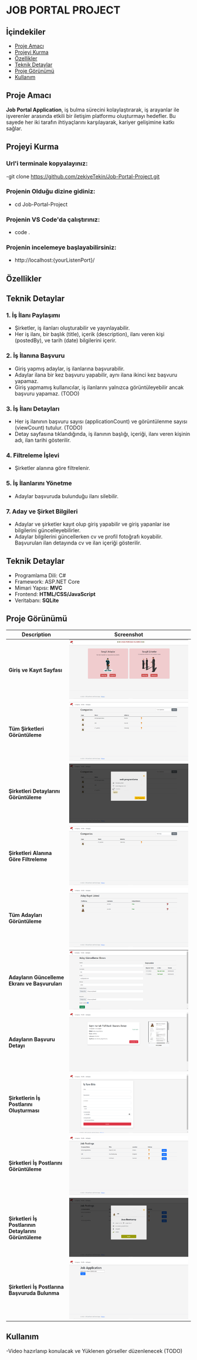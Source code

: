 # JOB PORTAL PROJECT

## İçindekiler
- [Proje Amacı](#proje-amacı)
- [Projeyi Kurma](#projeyi-kurma)
- [Özellikler](#özellikler)
- [Teknik Detaylar](#teknik-detaylar)
- [Proje Görünümü](#proje-görünümü)
- [Kullanım](#kullanım)

## Proje Amacı
**Job Portal Application**, iş bulma sürecini kolaylaştırarak, iş arayanlar ile işverenler arasında etkili bir iletişim platformu oluşturmayı hedefler. Bu sayede her iki tarafın ihtiyaçlarını karşılayarak, kariyer gelişimine katkı sağlar.

## Projeyi Kurma
### Url'i terminale kopyalayınız:
-git clone https://github.com/zekiyeTekin/Job-Portal-Project.git
### Projenin Olduğu dizine gidiniz:
- cd Job-Portal-Project
### Projenin VS Code'da çalıştırınız:
- code .
### Projenin incelemeye başlayabilirsiniz:
- http://localhost:{yourListenPort}/

## Özellikler

## Teknik Detaylar
### 1. İş İlanı Paylaşımı
- Şirketler, iş ilanları oluşturabilir ve yayınlayabilir.
- Her iş ilanı, bir başlık (title), içerik (description), ilanı veren kişi (postedBy), ve tarih (date) bilgilerini içerir.

### 2. İş İlanına Başvuru
- Giriş yapmış adaylar, iş ilanlarına başvurabilir.
- Adaylar ilana bir kez başvuru yapabilir, aynı ilana ikinci kez başvuru yapamaz.
- Giriş yapmamış kullanıcılar, iş ilanlarını yalnızca görüntüleyebilir ancak başvuru yapamaz. (TODO)

### 3. İş İlanı Detayları
- Her iş ilanının başvuru sayısı (applicationCount) ve görüntülenme sayısı (viewCount) tutulur. (TODO)
- Detay sayfasına tıklandığında, iş ilanının başlığı, içeriği, ilanı veren kişinin adı, ilan tarihi gösterilir.

### 4. Filtreleme İşlevi
- Şirketler alanına göre filtrelenir.

### 5. İş İlanlarını Yönetme
- Adaylar başvuruda bulunduğu ilanı silebilir.

### 7. Aday ve Şirket Bilgileri
- Adaylar ve şirketler kayıt olup giriş yapabilir ve giriş yapanlar ise bilgilerini güncelleyebilirler.
- Adaylar bilgilerini güncellerken cv ve profil fotoğrafı koyabilir. Başvurulan ilan detayında cv ve ilan içeriği gösterilir.

## Teknik Detaylar
- Programlama Dili: C#
- Framework: ASP.NET Core
- Mimari Yapısı: **MVC**
- Frontend: **HTML/CSS/JavaScript**
- Veritabanı: **SQLite**

## Proje Görünümü

| Description    | Screenshot                    |
|----------------|-------------------------------|
| **Giriş ve Kayıt Sayfası**  | ![Login and Register Page](/wwwroot/img/readme_login.jpg)  |
| **Tüm Şirketleri Görüntüleme**  | ![CreatePost](/wwwroot/img/readme_comaniesList.png)  |
| **Şirketleri Detaylarını Görüntüleme**  | ![CreatePost](/wwwroot/img/readme_companyDeatil.png)  |
| **Şirketleri Alanına Göre Filtreleme**  | ![CreatePost](/wwwroot/img/readme_companiesFilter.png)  |
| **Tüm Adayları Görüntüleme**  | ![CreatePost](/wwwroot/img/readme_candidateList.png)  |
| **Adayların Güncelleme Ekranı ve Başvuruları**  | ![CreatePost](/wwwroot/img/readme_candidateDetail.png)  |
| **Adayların Başvuru Detayı**  | ![CreatePost](/wwwroot/img/readme_jobPostingDetail.png)  |
| **Şirketlerin İş Postlarını Oluşturması**  | ![CreatePost](/wwwroot/img/readme_createdJobPosting.png)  |
| **Şirketleri İş Postlarını Görüntüleme**  | ![CreatePost](/wwwroot/img/readme_companyViewPost.png)  |
| **Şirketleri İş Postlarının Detaylarını Görüntüleme**  | ![CreatePost](/wwwroot/img/readme_companyPostDetail.png)  |
| **Şirketleri İş Postlarına Başvuruda Bulunma**  | ![CreatePost](/wwwroot/img/readme_jobApply.png)  |

## Kullanım 
-Video hazırlanıp konulacak ve Yüklenen görseller düzenlenecek (TODO)
